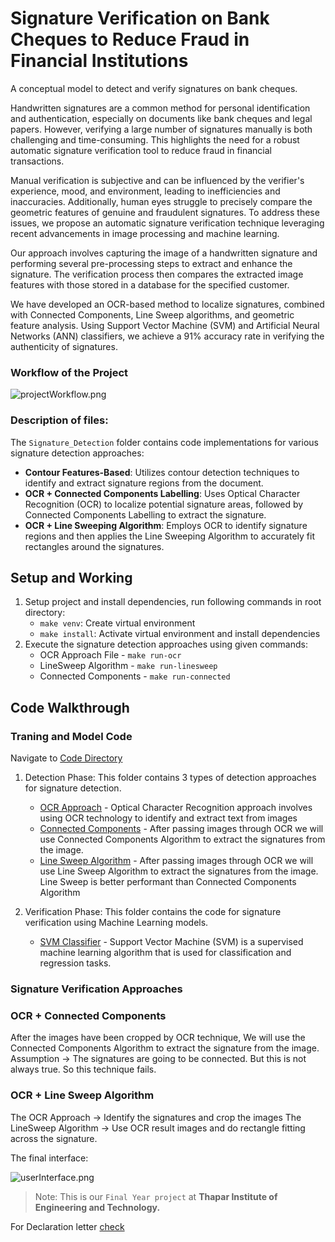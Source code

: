 # Signature Verification on Bank Cheques to Reduce Fraud in Financial Institutions 



A conceptual model to detect and verify signatures on bank cheques. 


Handwritten signatures are a common method for personal identification and authentication, especially on documents like bank cheques and legal papers. However, verifying a large number of signatures manually is both challenging and time-consuming. This highlights the need for a robust automatic signature verification tool to reduce fraud in financial transactions.

Manual verification is subjective and can be influenced by the verifier's experience, mood, and environment, leading to inefficiencies and inaccuracies. Additionally, human eyes struggle to precisely compare the geometric features of genuine and fraudulent signatures. To address these issues, we propose an automatic signature verification technique leveraging recent advancements in image processing and machine learning.

Our approach involves capturing the image of a handwritten signature and performing several pre-processing steps to extract and enhance the signature. The verification process then compares the extracted image features with those stored in a database for the specified customer.

We have developed an OCR-based method to localize signatures, combined with Connected Components, Line Sweep algorithms, and geometric feature analysis. Using Support Vector Machine (SVM) and Artificial Neural Networks (ANN) classifiers, we achieve a 91% accuracy rate in verifying the authenticity of signatures.

### Workflow of the Project

![projectWorkflow.png](Project_Images/projectWorkflow.png)

### Description of files:
The `Signature_Detection` folder contains code implementations for various signature detection approaches:

* **Contour Features-Based**: Utilizes contour detection techniques to identify and extract signature regions from the document.
* **OCR + Connected Components Labelling**: Uses Optical Character Recognition (OCR) to localize potential signature areas, followed by Connected Components Labelling to extract the signature.
* **OCR + Line Sweeping Algorithm**: Employs OCR to identify signature regions and then applies the Line Sweeping Algorithm to accurately fit rectangles around the signatures.


## Setup and Working
1. Setup project and install dependencies, run following commands in root directory:
   - `make venv`: Create virtual environment
   - `make install`: Activate virtual environment and install dependencies
2. Execute the signature detection approaches using given commands:<br>
   * OCR Approach File - `make run-ocr`<br>
   * LineSweep Algorithm - `make run-linesweep` <br>
   * Connected Components - `make run-connected`

## Code Walkthrough

### Traning and Model Code
Navigate to [Code Directory](./Code_Directory)
1. Detection Phase: This folder contains 3 types of detection approaches for signature detection.
   - [OCR Approach](./Code_Directory/Detection_Phase/OCR/readme.md) - Optical Character Recognition approach involves using OCR technology to identify and extract text from images
   - [Connected Components](./Code_Directory/Detection_Phase/Connected%20Components/readme.md) - After passing images through OCR we will use Connected Components Algorithm to extract the signatures from the image.
   - [Line Sweep Algorithm](./Code_Directory/Detection_Phase/Line%20Sweep/readme.md) - After passing images through OCR we will use Line Sweep Algorithm to extract the signatures from the image. Line Sweep is better performant than Connected Components Algorithm

2. Verification Phase: This folder contains the code for signature verification using Machine Learning models.
   - [SVM Classifier](./Code_Directory/Verification_Phase/SVM/readme.md) - Support Vector Machine (SVM) is a supervised machine learning algorithm that is used for classification and regression tasks.



### Signature Verification Approaches

### OCR + Connected Components
After the images have been cropped by OCR technique, We will use the Connected Components Algorithm
to extract the signature from the image.
Assumption -> The signatures are going to be connected.
But this is not always true. So this technique fails.


### OCR + Line Sweep Algorithm
The OCR Approach -> Identify the signatures and crop the images
The LineSweep Algorithm -> Use OCR result images and do rectangle fitting across the signature.


The final interface:

![userInterface.png](Project_Images/user_interface.png)


> Note: This is our `Final Year project` at **Thapar Institute of Engineering and Technology.**

For Declaration letter [check](./Declaration.txt)

